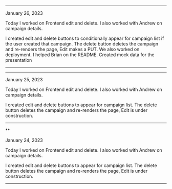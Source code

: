 <!-- Each day that you work on the project, you must make an entry in your journal after you've finished that day. At a minimum, you will need to include the following information:

    - The date of the entry
    - A list of features/issues that you worked on and who you worked with, if applicable
    - A reflection on any design conversations that you had
    - At least one ah-ha! moment that you had during your coding, however small
    -
Keep your journal in reverse chronological order. Always put new entries at the top. -->

***

January 26, 2023

Today I worked on Frontend edit and delete. I also worked with Andrew on campaign details.

I created edit and delete buttons to conditionally appear for campaign list if the user created that campaign. The delete button deletes the campaign and re-renders the page, Edit makes a PUT. We also worked on deployment. I helped Brian on the README. Created mock data for the presentation

***
***

January 25, 2023

Today I worked on Frontend edit and delete. I also worked with Andrew on campaign details.

I created edit and delete buttons to appear for campaign list. The delete button deletes the campaign and re-renders the page, Edit is under construction.

***
**

January 24, 2023

Today I worked on Frontend edit and delete. I also worked with Andrew on campaign details.

I created edit and delete buttons to appear for campaign list. The delete button deletes the campaign and re-renders the page, Edit is under construction.

***
